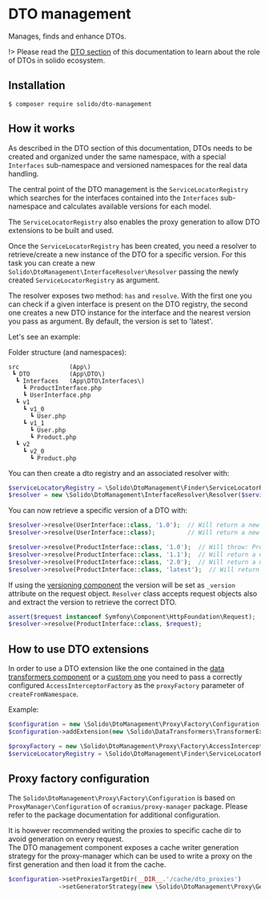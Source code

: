 # DTO management

Manages, finds and enhance DTOs.

!> Please read the [DTO section](./dto.md) of this documentation to learn about the role
of DTOs in solido ecosystem.

## Installation

```shell
$ composer require solido/dto-management
```

## How it works

As described in the DTO section of this documentation, DTOs needs to be created and organized under the same
namespace, with a special `Interfaces` sub-namespace and versioned namespaces for the real data handling.

The central point of the DTO management is the `ServiceLocatorRegistry` which searches for the interfaces contained
into the `Interfaces` sub-namespace and calculates available versions for each model.

The `ServiceLocatorRegistry` also enables the proxy generation to allow DTO extensions to be built and used.

Once the `ServiceLocatorRegistry` has been created, you need a resolver to retrieve/create a new instance of the
DTO for a specific version. For this task you can create a new `Solido\DtoManagement\InterfaceResolver\Resolver`
passing the newly created `ServiceLocatorRegistry` as argument.

The resolver exposes two method: `has` and `resolve`. With the first one you can check if a given interface is present
on the DTO registry, the second one creates a new DTO instance for the interface and the nearest version you pass
as argument. By default, the version is set to 'latest'.

Let's see an example:

Folder structure (and namespaces):

```
src              (App\)
 ┗ DTO           (App\DTO\)
  ┗ Interfaces   (App\DTO\Interfaces\)
    ┗ ProductInterface.php
    ┗ UserInterface.php
  ┗ v1
    ┗ v1_0
      ┗ User.php
    ┗ v1_1
      ┗ User.php
      ┗ Product.php
  ┗ v2
    ┗ v2_0
      ┗ Product.php
```

You can then create a dto registry and an associated resolver with:

```php
$serviceLocatoryRegistry = \Solido\DtoManagement\Finder\ServiceLocatorRegistry::createFromNamespace('App\DTO');
$resolver = new \Solido\DtoManagement\InterfaceResolver\Resolver($serviceLocatorRegistry);
```

You can now retrieve a specific version of a DTO with:

```php
$resolver->resolve(UserInterface::class, '1.0');  // Will return a new instance of App\DTO\v1\v1_0\User
$resolver->resolve(UserInterface::class);         // Will return a new instance of App\DTO\v1\v1_1\User (1.1 is the latest version of User)

$resolver->resolve(ProductInterface::class, '1.0');  // Will throw: Product does not exist in 1.0 nor in one of previous versions
$resolver->resolve(ProductInterface::class, '1.1');  // Will return a new instance of App\DTO\v1\v1_1\Product
$resolver->resolve(ProductInterface::class, '2.0');  // Will return a new instance of App\DTO\v2\v2_0\Product
$resolver->resolve(ProductInterface::class, 'latest');  // Will return a new instance of App\DTO\v2\v2_0\Product
```

If using the [versioning component](./versioning.md) the version will be set as `_version` attribute on the request
object. `Resolver` class accepts request objects also and extract the version to retrieve the correct DTO.

```php
assert($request instanceof Symfony\Component\HttpFoundation\Request);
$resolver->resolve(ProductInterface::class, $request);
```

## How to use DTO extensions

In order to use a DTO extension like the one contained in the [data transformers component](./data-transformers.md?id=dto-integration)
or a [custom one](./dto.md?id=writing-a-custom-extension) you need to pass a
correctly configured `AccessInterceptorFactory` as the `proxyFactory` parameter of `createFromNamespace`.

Example:

```php
$configuration = new \Solido\DtoManagement\Proxy\Factory\Configuration();
$configuration->addExtension(new \Solido\DataTransformers\TransformerExtension());

$proxyFactory = new \Solido\DtoManagement\Proxy\Factory\AccessInterceptorFactory($configuration);
$serviceLocatoryRegistry = \Solido\DtoManagement\Finder\ServiceLocatorRegistry::createFromNamespace('App\DTO', proxyFactory: $proxyFactory);
```

## Proxy factory configuration

The `Solido\DtoManagement\Proxy\Factory\Configuration` is based on `ProxyManager\Configuration` of 
`ocramius/proxy-manager` package. Please refer to the package documentation for additional configuration.

It is however recommended writing the proxies to specific cache dir to avoid generation on every request.  
The DTO management component exposes a cache writer generation strategy for the proxy-manager which can be
used to write a proxy on the first generation and then load it from the cache.

```php
$configuration->setProxiesTargetDir(__DIR__.'/cache/dto_proxies')
              ->setGeneratorStrategy(new \Solido\DtoManagement\Proxy\GeneratorStrategy\CacheWriterGeneratorStrategy($configuration));
```

